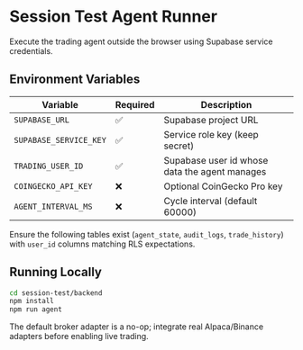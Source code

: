 # Session Test Agent Runner

Execute the trading agent outside the browser using Supabase service credentials.

## Environment Variables

| Variable | Required | Description |
| --- | --- | --- |
| `SUPABASE_URL` | ✅ | Supabase project URL |
| `SUPABASE_SERVICE_KEY` | ✅ | Service role key (keep secret) |
| `TRADING_USER_ID` | ✅ | Supabase user id whose data the agent manages |
| `COINGECKO_API_KEY` | ❌ | Optional CoinGecko Pro key |
| `AGENT_INTERVAL_MS` | ❌ | Cycle interval (default 60000) |

Ensure the following tables exist (`agent_state`, `audit_logs`, `trade_history`) with `user_id` columns matching RLS expectations.

## Running Locally

```bash
cd session-test/backend
npm install
npm run agent
```

The default broker adapter is a no-op; integrate real Alpaca/Binance adapters before enabling live trading.
